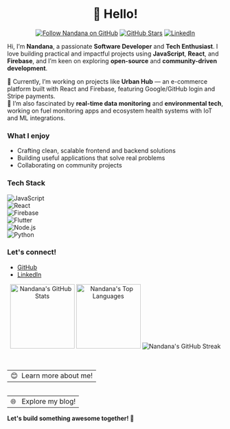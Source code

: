 <h1 align="center">👋 Hello!</h1>
<p align="center">
  <a href="https://github.com/Nandanaaaaaa"><img src="https://img.shields.io/github/followers/Nandanaaaaaa?label=Follow&style=social" alt="Follow Nandana on GitHub" /></a>
  <a href="https://github.com/Nandanaaaaaa?tab=repositories"><img src="https://img.shields.io/github/stars/Nandanaaaaaa?style=flat&logo=github&label=Total%20Stars&color=teal" alt="GitHub Stars"/></a>
  <a href="https://www.linkedin.com/in/nandana-s--/"><img src="https://img.shields.io/badge/LinkedIn-nandana--s-blue?style=flat&logo=linkedin" alt="LinkedIn"/></a>
</p>

Hi, I’m **Nandana**, a passionate **Software Developer** and **Tech Enthusiast**. I love building practical and impactful projects using **JavaScript**, **React**, and **Firebase**, and I’m keen on exploring **open-source** and **community-driven development**.

🚀 Currently, I’m working on projects like **Urban Hub** — an e-commerce platform built with React and Firebase, featuring Google/GitHub login and Stripe payments.  
🌱 I’m also fascinated by **real-time data monitoring** and **environmental tech**, working on fuel monitoring apps and ecosystem health systems with IoT and ML integrations.

### What I enjoy
- Crafting clean, scalable frontend and backend solutions  
- Building useful applications that solve real problems
- Collaborating on community projects  

### Tech Stack
![JavaScript](https://img.shields.io/badge/JavaScript-F7DF1E?logo=javascript&logoColor=black)  
![React](https://img.shields.io/badge/React-20232A?logo=react&logoColor=61DAFB)  
![Firebase](https://img.shields.io/badge/Firebase-FFCA28?logo=firebase&logoColor=black)  
![Flutter](https://img.shields.io/badge/Flutter-02569B?logo=flutter&logoColor=white)  
![Node.js](https://img.shields.io/badge/Node.js-43853D?logo=node.js&logoColor=white)  
![Python](https://img.shields.io/badge/Python-3776AB?logo=python&logoColor=white)  

### Let's connect!
- [GitHub](https://github.com/Nandanaaaaaa)  
- [LinkedIn](https://www.linkedin.com/in/nandana-s--/)  

<p align="center">
  <img height="150" width="auto" src="https://github-readme-stats.vercel.app/api?username=Nandanaaaaaa&show_icons=true&count_private=true&theme=darcula&hide_border=true&hide=issues,contribs&bg_color=00000000" alt="Nandana's GitHub Stats" />
  <img height="150" width="auto" src="https://github-readme-stats.vercel.app/api/top-langs/?username=Nandanaaaaaa&layout=compact&hide_border=true&theme=darcula&bg_color=00000000&langs_count=6" alt="Nandana's Top Languages" />
  <img src="https://github-readme-streak-stats.herokuapp.com?user=Nandanaaaaaa&theme=darcula&hide_border=true&background=FFFFFF00" alt="Nandana's GitHub Streak" />
</p>

<br />

<a href="https://www.google.com/search?q=Nandana+S">
  <table align="left">
      <tr>
          <td>
            😊&nbsp;&nbsp;Learn more about me!
          </td>
      </tr>
  </table>
</a>
<a href="https://your-blog-url.com">
  <table align="right">
      <tr>
          <td>
            🌐 &nbsp;&nbsp;Explore my blog!
          </td>
      </tr>
  </table>
</a>

**Let's build something awesome together! 🚀**

